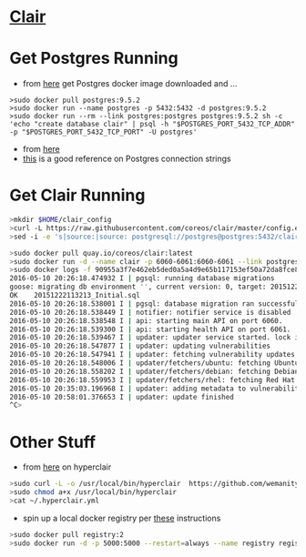 # [Clair](https://github.com/coreos/clair)

# Get Postgres Running

* from [here](https://hub.docker.com/_/postgres/) get Postgres docker image downloaded and  ...

```
>sudo docker pull postgres:9.5.2
>sudo docker run --name postgres -p 5432:5432 -d postgres:9.5.2
>sudo docker run --rm --link postgres:postgres postgres:9.5.2 sh -c 'echo "create database clair" | psql -h "$POSTGRES_PORT_5432_TCP_ADDR" -p "$POSTGRES_PORT_5432_TCP_PORT" -U postgres'
```

* from [here](https://github.com/coreos/clair#docker)
* [this](http://www.postgresql.org/docs/9.5/static/libpq-connect.html#LIBPQ-CONNSTRING) is a good reference on Postgres connection strings

# Get Clair Running

```bash
>mkdir $HOME/clair_config
>curl -L https://raw.githubusercontent.com/coreos/clair/master/config.example.yaml -o $HOME/clair_config/config.yaml
>sed -i -e 's|source:|source: postgresql://postgres@postgres:5432/clair?sslmode=disable|g' $HOME/clair_config/config.yaml
```

```bash
>sudo docker pull quay.io/coreos/clair:latest
>sudo docker run -d --name clair -p 6060-6061:6060-6061 --link postgres:postgres -v $HOME/clair_config:/config quay.io/coreos/clair:latest -config=/config/config.yaml
>sudo docker logs -f 90955a3f7e462eb5ded0a5a4d9e65b117153ef50a72da8fce8f1ef08847e23b8
2016-05-10 20:26:18.474932 I | pgsql: running database migrations
goose: migrating db environment '', current version: 0, target: 20151222113213
OK    20151222113213_Initial.sql
2016-05-10 20:26:18.538001 I | pgsql: database migration ran successfully
2016-05-10 20:26:18.538449 I | notifier: notifier service is disabled
2016-05-10 20:26:18.538548 I | api: starting main API on port 6060.
2016-05-10 20:26:18.539300 I | api: starting health API on port 6061.
2016-05-10 20:26:18.539467 I | updater: updater service started. lock identifier: 3646a258-4790-46bb-9920-3f78eac38ea5
2016-05-10 20:26:18.547877 I | updater: updating vulnerabilities
2016-05-10 20:26:18.547941 I | updater: fetching vulnerability updates
2016-05-10 20:26:18.548006 I | updater/fetchers/ubuntu: fetching Ubuntu vulnerabilities
2016-05-10 20:26:18.558202 I | updater/fetchers/debian: fetching Debian vulnerabilities
2016-05-10 20:26:18.559953 I | updater/fetchers/rhel: fetching Red Hat vulnerabilities
2016-05-10 20:35:03.196968 I | updater: adding metadata to vulnerabilities
2016-05-10 20:58:01.376653 I | updater: update finished
^C>
```

# Other Stuff

* from [here](https://github.com/wemanity-belgium/hyperclair) on hyperclair

```bash
>sudo curl -L -o /usr/local/bin/hyperclair  https://github.com/wemanity-belgium/hyperclair/releases/download/0.5.0/hyperclair-linux-amd64
>sudo chmod a+x /usr/local/bin/hyperclair
>cat ~/.hyperclair.yml
```

* spin up a local docker registry per [these](https://docs.docker.com/registry/deploying/) instructions

```bash
>sudo docker pull registry:2
>sudo docker run -d -p 5000:5000 --restart=always --name registry registry:2
